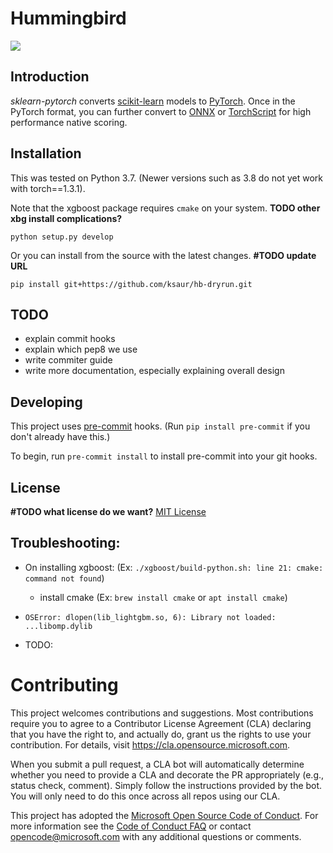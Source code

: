 # Hummingbird

![](https://github.com/microsoft/hummingbird/workflows/Python%20application/badge.svg?branch=develop)


## Introduction
*sklearn-pytorch* converts [scikit-learn](https://scikit-learn.org/stable/) models to [PyTorch](https://pytorch.org/). Once in the PyTorch format, you can further convert to [ONNX](https://github.com/onnx/onnx) or [TorchScript](https://pytorch.org/docs/stable/jit.html) for high performance native scoring.

## Installation

This was tested on Python 3.7.   (Newer versions such as 3.8 do not yet work with torch==1.3.1).

Note that the xgboost package requires `cmake` on your system.
**TODO other xbg install complications?**

```
python setup.py develop
```
Or you can install from the source with the latest changes.
**#TODO update URL**
```
pip install git+https://github.com/ksaur/hb-dryrun.git
```

## TODO
* explain commit hooks
* explain which pep8 we use
* write commiter guide
* write more documentation, especially explaining overall design

## Developing

This project uses [pre-commit](https://pre-commit.com/) hooks. (Run  `pip install pre-commit` if you don't already have this.)

To begin, run `pre-commit install` to install pre-commit into your git hooks.


## License
**#TODO what license do we want?**
[MIT License](LICENSE)

## Troubleshooting:

* On installing xgboost:  (Ex:  `./xgboost/build-python.sh: line 21: cmake: command not found`)
  * install cmake (Ex: `brew install cmake` or `apt install cmake`)

* `OSError: dlopen(lib_lightgbm.so, 6): Library not loaded: ...libomp.dylib`
 * TODO:


# Contributing

This project welcomes contributions and suggestions.  Most contributions require you to agree to a
Contributor License Agreement (CLA) declaring that you have the right to, and actually do, grant us
the rights to use your contribution. For details, visit https://cla.opensource.microsoft.com.

When you submit a pull request, a CLA bot will automatically determine whether you need to provide
a CLA and decorate the PR appropriately (e.g., status check, comment). Simply follow the instructions
provided by the bot. You will only need to do this once across all repos using our CLA.

This project has adopted the [Microsoft Open Source Code of Conduct](https://opensource.microsoft.com/codeofconduct/).
For more information see the [Code of Conduct FAQ](https://opensource.microsoft.com/codeofconduct/faq/) or
contact [opencode@microsoft.com](mailto:opencode@microsoft.com) with any additional questions or comments.
